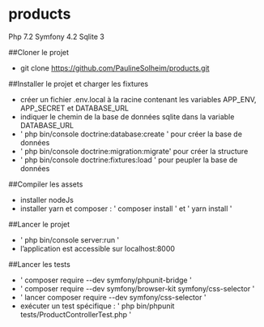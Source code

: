 # products
Php 7.2
Symfony 4.2
Sqlite 3

##Cloner le projet

- git clone https://github.com/PaulineSolheim/products.git

##Installer le projet et charger les fixtures 

- créer un fichier .env.local à la racine contenant les variables APP_ENV, APP_SECRET et DATABASE_URL
- indiquer le chemin de la base de données sqlite dans la variable DATABASE_URL
- ' php bin/console doctrine:database:create ' pour créer la base de données
- ' php bin/console doctrine:migration:migrate' pour créer la structure
- ' php bin/console doctrine:fixtures:load ' pour peupler la base de données

##Compiler les assets 

- installer nodeJs
- installer yarn et composer : ' composer install ' et ' yarn install ' 

##Lancer le projet 

- ' php bin/console server:run '
- l’application est accessible sur localhost:8000

##Lancer les tests 

- ' composer require --dev symfony/phpunit-bridge '
- ' composer require --dev symfony/browser-kit symfony/css-selector '
- ' lancer composer require --dev symfony/css-selector '
- exécuter un test spécifique : ' php bin/phpunit tests/ProductControllerTest.php  '